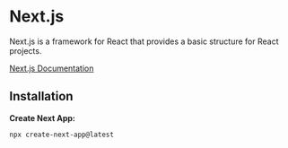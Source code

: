 # Next.js

Next.js is a framework for React that provides a basic structure for React projects.

<a href="https://nextjs.org/docs" target="_blank">Next.js Documentation</a>

## Installation

**Create Next App:**

```console
npx create-next-app@latest
```